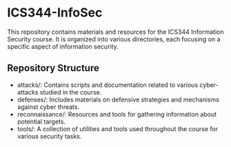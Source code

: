 # ICS344-InfoSec
This repository contains materials and resources for the ICS344 Information Security course. It is organized into various directories, each focusing on a specific aspect of information security.

## Repository Structure
- attacks/: Contains scripts and documentation related to various cyber-attacks studied in the course.
- defenses/: Includes materials on defensive strategies and mechanisms against cyber threats.
- reconnaissance/: Resources and tools for gathering information about potential targets.
- tools/: A collection of utilities and tools used throughout the course for various security tasks.
